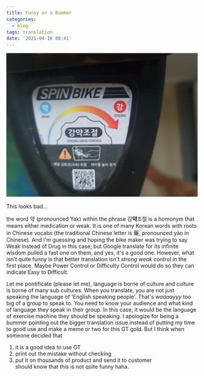 ```yaml
---
title: Funny or a Bummer
categories:
  - blog
tags: translation
date: '2021-04-16 08:41'
---
```

![strong drug control](/assets/images/20210416_073702.jpg)  

This looks bad...  


the word 약 (pronounced Yak) within the phrase 강**약**조절 is a homonym that means either medication or weak. It is one of many Korean words with roots in Chinese vocabs (the traditional Chinese letter is 藥, pronounced yào in Chinese). And I'm guessing and hoping the bike maker was trying to say Weak instead of Drug in this case; but Google translate for its infinite wisdom pulled a fast one on them, and yes, it's a good one. However, what isn't quite funny is that better translation isn't *strong weak control* in the first place. Maybe Power Control or Difficulty Control would do so they can indicate Easy to Difficult.

Let me pontificate (please let me), language is borne of culture and culture is borne of many sub cultures. When you translate, you are not just speaking the language of 'English speaking people'. That's *waaaayyy* too big of a group to speak to. You need to know your audience and what kind of language they speak in their group. In this case, it would be the language of exercise machine they should be speaking. I apologize for being a bummer pointing out the bigger translation issue instead of putting my time to good use and make a meme or two for this GT gold. But I think when someone decided that  
1. it is a good idea to use GT   
2. print out the mistake without checking  
3. put it on thousands of product and send it to customer  
should know that this is not quite funny haha.

